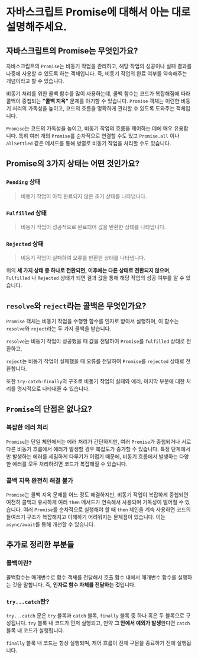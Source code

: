 # 자바스크립트 Promise에 대해서 아는 대로 설명해주세요.

## 자바스크립트의 Promise는 무엇인가요?

자바스크립트의 `Promise`는 비동기 작업을 관리하고, 해당 작업의 성공이나 실패 결과를 나중에 사용할 수 있도록 하는 객체입니다. 즉, 비동기 작업의 완료 여부를 약속해주는 개념이라고 할 수 있습니다.

비동기 처리를 위한 콜백 함수를 많이 사용하는데, 콜백 함수는 코드가 복잡해짐에 따라 콜백이 중첩되는 **"콜백 지옥"** 문제를 야기할 수 있습니다. `Promise` 객체는 이런한 비동기 처리의 가독성을 높이고, 코드의 흐름을 명확하게 관리할 수 있도록 도와주는 객체입니다.

`Promise`는 코드의 가독성을 높이고, 비동기 작업의 흐름을 제어하는 데에 매우 유용합니다. 특히 여러 개의 `Promise`를 순차적으로 연결할 수도 있고 `Promise.all` 이나 `allSettled` 같은 메서드를 통해 병렬로 비동기 작업을 처리할 수도 있습니다.

## Promise의 3가지 상태는 어떤 것인가요?

### `Pending` 상태

> 비동기 작업이 아직 완료되지 않은 초기 상태를 나타냅니다.

### `Fulfilled` 상태

> 비동기 작업이 성공적으로 완료되어 값을 반환한 상태를 나타냅니다.

### `Rejected` 상태

> 비동기 작업이 실패하여 오류를 반환한 상태를 나타냅니다.

위의 **세 가지 상태 중 하나로 전환되면, 이후에는 다른 상태로 전환되지 않으며**, `Fulfilled` 나 `Rejected` 상태가 되면 결과 값을 통해 해당 작업의 성공 여부를 알 수 있습니다.

## `resolve`와 `reject`라는 콜백은 무엇인가요?

`Promise` 객체는 비동기 작업을 수행할 함수를 인자로 받아서 실행하며, 이 함수는 `resolve`와 `reject`라는 두 가지 콜백을 받습니다.

`resolve`는 비동기 작업이 성공했을 때 값을 전달하여 `Promise`를 `fulfilled` 상태로 전환하고,

`reject`는 비동기 작업이 실패했을 때 오류를 전달하여 `Promise`를 `rejected` 상태로 전환합니다.

또한 `try-catch-finally`의 구조로 비동기 작업의 실패와 에러, 마지막 부분에 대한 처리를 명시적으로 나타내줄 수 있습니다.

## `Promise`의 단점은 없나요?

### 복잡한 에러 처리

`Promise`는 단일 체인에서는 에러 처리가 간단하지만, 여러 `Promise`가 중첩되거나 서로 다른 비동기 흐름에서 에러가 발생할 경우 복잡도가 증가할 수 있습니다. 특정 단계에서만 발생하는 에러를 세밀하게 다루기가 어렵기 때문에, 비동기 흐름에서 발생하는 다양한 에러를 모두 처리하려면 코드가 복잡해질 수 있습니다.

### 콜백 지옥 완전히 해결 불가

`Promise`는 콜백 지옥 문제를 어느 정도 해결하지만, 비동기 작업이 복잡하게 중첩되면 여전히 콜백과 유사하게 여러 `then` 메서드가 연속해서 사용되며 가독성이 떨어질 수 있습니다. 여러 `Promise`를 순차적으로 실행해야 할 때 `then` 체인을 계속 사용하면 코드의 들여쓰기 구조가 복잡해지고 이해하기 어려워지는 문제점이 있습니다. 이는 `async/await`를 통해 개선할 수 있습니다.

## 추가로 정리한 부분들

### 콜백이란?

콜백함수는 매개변수로 함수 객체를 전달해서 호출 함수 내에서 매개변수 함수를 실행하는 것을 말합니다. 즉, **인자로 함수 자체를 전달하는 것**입니다.

### `try...catch`란?

`try...catch` 문은 `try` 블록과 `catch` 블록, `finally` 블록 중 하나 혹은 두 블록으로 구성됩니다. `try` 블록 내 코드가 먼저 실행되고, 만약 **그 안에서 예외가 발생**한다면 `catch` 블록 내 코드가 실행됩니다.

`finally` 블록 내 코드는 항상 실행되며, 제어 흐름이 전체 구문을 종료하기 전에 실행됩니다.
